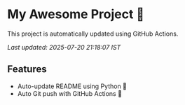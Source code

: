 # My Awesome Project 🚀

This project is automatically updated using GitHub Actions.

_Last updated: 2025-07-20 21:18:07 IST_

## Features
- Auto-update README using Python 🐍
- Auto Git push with GitHub Actions 🤖
